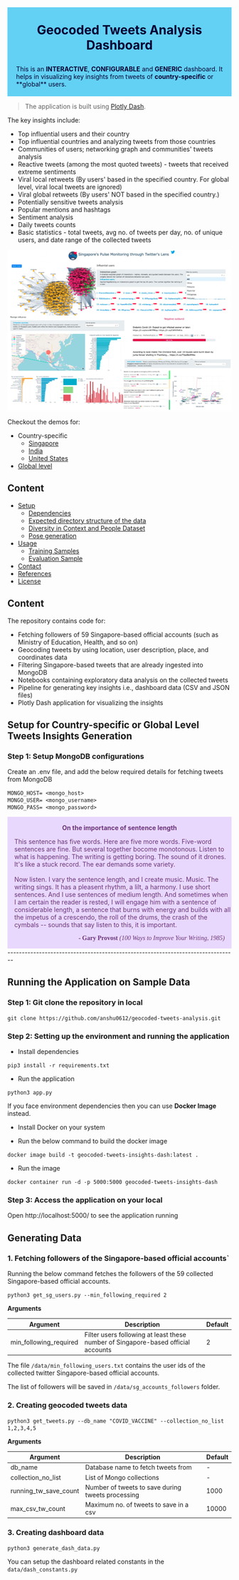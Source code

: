 <div style='padding:0.4em; background-color: #63D1F4; color: #000033'>
<span>
<p style='margin-top:1em; text-align:center; font-size: 2em'>
<b>Geocoded Tweets Analysis Dashboard</b></p>
<p style='margin-left:1em;'>
This is an <b>INTERACTIVE</b>, <b>CONFIGURABLE</b> and <b>GENERIC</b> dashboard. 
It helps in visualizing key insights from tweets of <b>country-specific</b> or **global** users. 
</p>
</p></span>
</div>

> The application is built using [Plotly Dash](https://plotly.com/dash/).



The key insights include:
- Top influential users and their country
- Top influential countries and analyzing tweets from those countries 
- Communities of users; networking graph and communities' tweets analysis
- Reactive tweets (among the most quoted tweets) - tweets that received extreme sentiments
- Viral local retweets (By users' based in the specified country. For global level, viral local tweets are ignored)
- Viral global retweets (By users' NOT based in the specified country.)
- Potentially sensitive tweets analysis
- Popular mentions and hashtags
- Sentiment analysis 
- Daily tweets counts 
- Basic statistics - total tweets, avg no. of tweets per day, no. of unique users, and date range of the collected tweets
  
![Alt text](assets/dash_glimpse.png)


Checkout the demos for: 
- Country-specific 
    - [Singapore](http://sg-tweets-monitoring.herokuapp.com/) 
    - [India](http://sg-tweets-monitoring.herokuapp.com/)
    - [United States](http://sg-tweets-monitoring.herokuapp.com/)
- [Global level](http://sg-tweets-monitoring.herokuapp.com/) 

## Content

<!-- toc -->
- [Setup](#setup)
  - [Dependencies](#dependencies)
  - [Expected directory structure of the data](#expected-directory-structure-of-the-data)
  - [Diversity in Context and People Dataset](#diversity-in-context-and-people-dataset)
  - [Pose generation](#pose-generation)
- [Usage](#usage)
  - [Training Samples](#training-samples)
  - [Evaluation Sample](#evaluation-sample)
- [Contact](#contact)
- [References](#references)
- [License](#license)
<!-- tocstop -->


## Content

The repository contains code for: 
- Fetching followers of 59 Singapore-based official accounts (such as Ministry of Education, Health, and so on)  
- Geocoding tweets by using location, user description, place, and coordinates data
- Filtering Singapore-based tweets that are already ingested into MongoDB 
- Notebooks containing exploratory data analysis on the collected tweets
- Pipeline for generating key insights i.e., dashboard data (CSV and JSON files)
- Plotly Dash application for visualizing the insights


## Setup for Country-specific or Global Level Tweets Insights Generation

###  Step 1: Setup MongoDB configurations 

Create an .env file, and add the below required details for fetching tweets from MongoDB
```
MONGO_HOST= <mongo_host>
MONGO_USER= <mongo_username>
MONGO_PASS= <mongo_password>
```

<div class="warning" style='padding:0.1em; background-color:#E9D8FD; color:#69337A'>
<span>
<p style='margin-top:1em; text-align:center'>
<b>On the importance of sentence length</b></p>
<p style='margin-left:1em;'>
This sentence has five words. Here are five more words. Five-word sentences are fine. But several together bocome monotonous. Listen to what is happening. The writing is getting boring. The sound of it drones. It's like a stuck record. The ear demands some variety.<br><br>
    Now listen. I vary the sentence length, and I create music. Music. The writing sings. It has a pleasent rhythm, a lilt, a harmony. I use short sentences. And I use sentences of medium length. And sometimes when I am certain the reader is rested, I will engage him with a sentence of considerable length, a sentence that burns with energy and builds with all the impetus of a crescendo, the roll of the drums, the crash of the cymbals -- sounds that say listen to this, it is important.
</p>
<p style='margin-bottom:1em; margin-right:1em; text-align:right; font-family:Georgia'> <b>- Gary Provost</b> <i>(100 Ways to Improve Your Writing, 1985)</i>
</p></span>
</div>
--------------------------------------------------------------------------------



## Running the Application on Sample Data 

###  Step 1: Git clone the repository in local

```
git clone https://github.com/anshu0612/geocoded-tweets-analysis.git
```

###  Step 2: Setting up the environment and running the application

- Install dependencies 
```
pip3 install -r requirements.txt
```

- Run the application 
```
python3 app.py
```

If you face environment dependencies then you can use **Docker Image** instead. 

- Install Docker on your system 

- Run the below command to build the docker image
```
docker image build -t geocoded-tweets-insights-dash:latest .
```

- Run the image 
```
docker container run -d -p 5000:5000 geocoded-tweets-insights-dash
```

### Step 3: Access the application on your local
Open  http://localhost:5000/  to see the application running 


## Generating Data 

### 1. Fetching followers of the Singapore-based official accounts`

Running the below command fetches the followers of the 59 collected Singapore-based official accounts. 
```
python3 get_sg_users.py --min_following_required 2
```
**Arguments**

| Argument | Description | Default
| ---- | --- | --- |
| min_following_required | Filter users following at least these number of Singapore-based official accounts | 2 |

The file `/data/min_following_users.txt` contains the user ids of the collected twitter Singapore-based official accounts.

The list of followers will be saved in `/data/sg_accounts_followers` folder.

### 2. Creating geocoded tweets data 
<!-- Tweets from the streaming twitter API are first ingested into MongoDB.  -->
```
python3 get_tweets.py --db_name "COVID_VACCINE" --collection_no_list 1,2,3,4,5
```

**Arguments**

| Argument | Description | Default
| ---- | --- | --- |
| db_name | Database name to fetch tweets from | - |
| collection_no_list | List of Mongo collections | - |
| running_tw_save_count | Number of tweets to save during tweets processing | 1000 |
| max_csv_tw_count | Maximum no. of tweets to save in a csv | 10000 |


### 3. Creating dashboard data 
```
python3 generate_dash_data.py 
```
You can setup the dashboard related constants in the `data/dash_constants.py`

